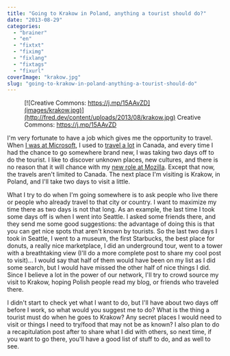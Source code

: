 ```yaml
---
title: "Going to Krakow in Poland, anything a tourist should do?"
date: "2013-08-29"
categories: 
  - "brainer"
  - "en"
  - "fixtxt"
  - "fiximg"
  - "fixlang"
  - "fixtags"
  - "fixurl"
coverImage: "krakow.jpg"
slug: "going-to-krakow-in-poland-anything-a-tourist-should-do"
---
```


<figure>

[](http://fred.dev/content/uploads/2013/08/krakow.jpg)

<figcaption>

[![Creative Commons: https://j.mp/15AAvZD](images/krakow.jpg)](http://fred.dev/content/uploads/2013/08/krakow.jpg) Creative Commons: https://j.mp/15AAvZD

</figcaption>

</figure>

I'm very fortunate to have a job which gives me the opportunity to travel. When [I was at Microsoft](http://fred.dev/im-leaving-microsoft-looking-for-a-new-opportunity/ "I’m leaving Microsoft, looking for a new opportunity"), I used to [travel a lot](https://www.tripit.com/people/fredericharper) in Canada, and every time I had the chance to go somewhere brand new, I was taking two days off to do the tourist. I like to discover unknown places, new cultures, and there is no reason that it will chance with my [new role at Mozilla](http://fred.dev/im-joining-mozilla/ "I’m joining Mozilla"). Except that now, the travels aren't limited to Canada. The next place I'm visiting is Krakow, in Poland, and I'll take two days to visit a little.

What I try to do when I'm going somewhere is to ask people who live there or people who already travel to that city or country. I want to maximize my time there as two days is not that long. As an example, the last time I took some days off is when I went into Seattle. I asked some friends there, and they send me some good suggestions: the advantage of doing this is that you can get nice spots that aren't known by tourists. So the last two days I took in Seattle, I went to a museum, the first Starbucks, the best place for donuts, a really nice marketplace, I did an underground tour, went to a tower with a breathtaking view (I'll do a more complete post to share my cool post to visit)... I would say that half of them would have been on my list as I did some search, but I would have missed the other half of nice things I did. Since I believe a lot in the power of our network, I'll try to crowd source my visit to Krakow, hoping Polish people read my blog, or friends who traveled there.

I didn't start to check yet what I want to do, but I'll have about two days off before I work, so what would you suggest me to do? What is the thing a tourist must do when he goes to Krakow? Any secret places I would need to visit or things I need to try/food that may not be as known? I also plan to do a recapitulation post after to share what I did with others, so next time, if you want to go there, you'll have a good list of stuff to do, and as well to see.

